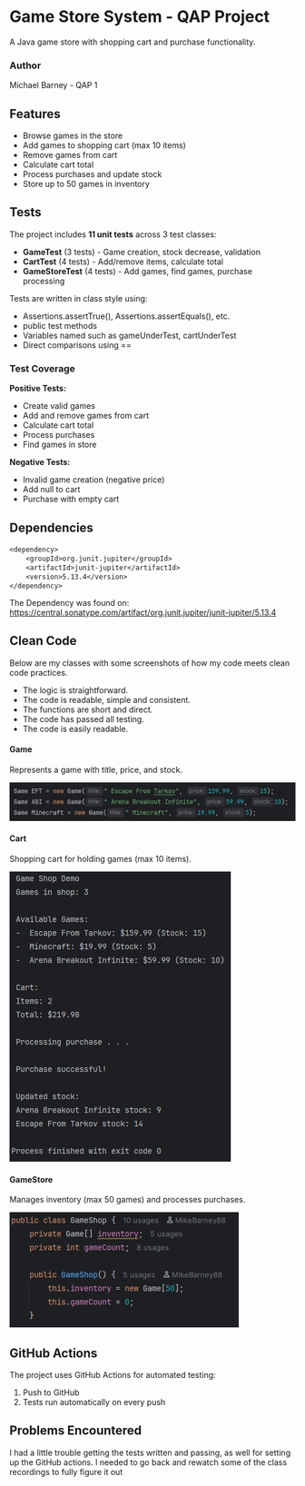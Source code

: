 # Game Store System - QAP Project

A Java game store with shopping cart and purchase functionality.

### Author
Michael Barney - QAP 1

## Features

- Browse games in the store
- Add games to shopping cart (max 10 items)
- Remove games from cart
- Calculate cart total
- Process purchases and update stock
- Store up to 50 games in inventory

## Tests

The project includes **11 unit tests** across 3 test classes:

- **GameTest** (3 tests) - Game creation, stock decrease, validation
- **CartTest** (4 tests) - Add/remove items, calculate total
- **GameStoreTest** (4 tests) - Add games, find games, purchase processing

Tests are written in class style using:
- Assertions.assertTrue(), Assertions.assertEquals(), etc.
- public test methods
- Variables named such as gameUnderTest, cartUnderTest
- Direct comparisons using ==

### Test Coverage

**Positive Tests:**
- Create valid games
- Add and remove games from cart
- Calculate cart total
- Process purchases
- Find games in store

**Negative Tests:**
- Invalid game creation (negative price)
- Add null to cart
- Purchase with empty cart

## Dependencies
    <dependency>
        <groupId>org.junit.jupiter</groupId>
        <artifactId>junit-jupiter</artifactId>
        <version>5.13.4</version>
    </dependency>

The Dependency was found on:
  https://central.sonatype.com/artifact/org.junit.jupiter/junit-jupiter/5.13.4


## Clean Code
Below are my classes with some screenshots of how my code meets clean code practices.

- The logic is straightforward.
- The code is readable, simple and consistent.
- The functions are short and direct.
- The code has passed all testing.
- The code is easily readable.

#### Game
Represents a game with title, price, and stock.

![CodeExample.png](CodeExample.png)

#### Cart
Shopping cart for holding games (max 10 items).

![CodeOutput.png](CodeOutput.png)

#### GameStore
Manages inventory (max 50 games) and processes purchases.

![CodeExample2.png](CodeExample2.png)


## GitHub Actions

The project uses GitHub Actions for automated testing:

1. Push to GitHub
2. Tests run automatically on every push

## Problems Encountered

I had a little trouble getting the tests written and passing, as well for setting up the GitHub actions. 
I needed to go back and rewatch some of the class recordings to fully figure it out 
